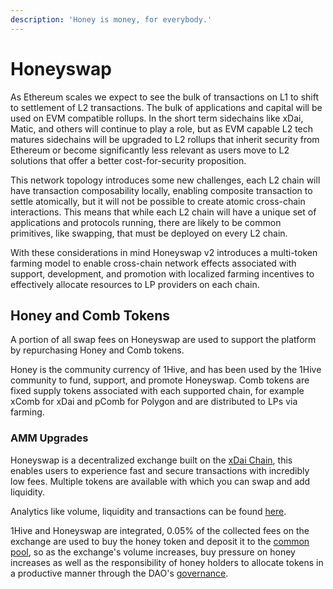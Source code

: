 ```yaml
---
description: 'Honey is money, for everybody.'
---
```


# Honeyswap

As Ethereum scales we expect to see the bulk of transactions on L1 to shift to settlement of L2 transactions. The bulk of applications and capital will be used on EVM compatible rollups. In the short term sidechains like xDai, Matic, and others will continue to play a role, but as EVM capable L2 tech matures sidechains will be upgraded to L2 rollups that inherit security from Ethereum or become significantly less relevant as users move to L2 solutions that offer a better cost-for-security proposition. 

This network topology introduces some new challenges, each L2 chain will have transaction composability locally, enabling composite transaction to settle atomically, but it will not be possible to create atomic cross-chain interactions. This means that while each L2 chain will have a unique set of applications and protocols running, there are likely to be common primitives, like swapping, that must be deployed on every L2 chain. 

With these considerations in mind Honeyswap v2 introduces a multi-token farming model to enable cross-chain network effects associated with support, development, and promotion with localized farming incentives to effectively allocate resources to LP providers on each chain. 

## Honey and Comb Tokens 

A portion of all swap fees on Honeyswap are used to support the platform by repurchasing Honey and Comb tokens. 

Honey is the community currency of 1Hive, and has been used by the 1Hive community to fund, support, and promote Honeyswap. Comb tokens are fixed supply tokens associated with each supported chain, for example xComb for xDai and pComb for Polygon and are distributed to LPs via farming. 

### AMM Upgrades











 











Honeyswap is a decentralized exchange built on the [xDai Chain](https://www.xdaichain.com/), this enables users to experience fast and secure transactions with incredibly low fees. Multiple tokens are available with which you can swap and add liquidity.

Analytics like volume, liquidity and transactions can be found [here](https://info.honeyswap.org).

1Hive and Honeyswap are integrated, 0.05% of the collected fees on the exchange are used to buy the honey token and deposit it to the [common pool](), so as the exchange's volume increases, buy pressure on honey increases as well as the responsibility of honey holders to allocate tokens in a productive manner through the DAO's [governance]().

